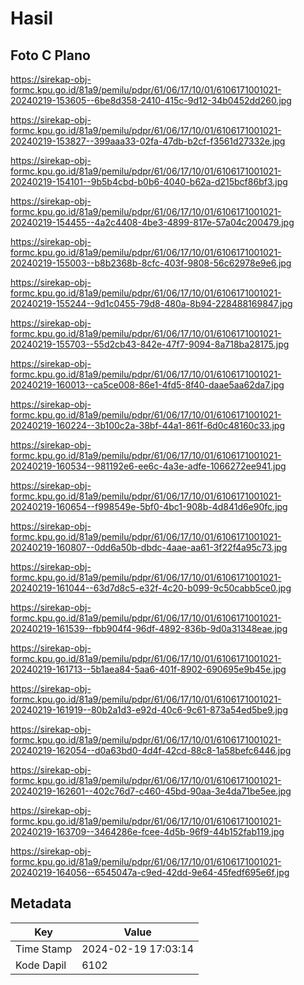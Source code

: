 # Hasil

## Foto C Plano

https://sirekap-obj-formc.kpu.go.id/81a9/pemilu/pdpr/61/06/17/10/01/6106171001021-20240219-153605--6be8d358-2410-415c-9d12-34b0452dd260.jpg

https://sirekap-obj-formc.kpu.go.id/81a9/pemilu/pdpr/61/06/17/10/01/6106171001021-20240219-153827--399aaa33-02fa-47db-b2cf-f3561d27332e.jpg

https://sirekap-obj-formc.kpu.go.id/81a9/pemilu/pdpr/61/06/17/10/01/6106171001021-20240219-154101--9b5b4cbd-b0b6-4040-b62a-d215bcf86bf3.jpg

https://sirekap-obj-formc.kpu.go.id/81a9/pemilu/pdpr/61/06/17/10/01/6106171001021-20240219-154455--4a2c4408-4be3-4899-817e-57a04c200479.jpg

https://sirekap-obj-formc.kpu.go.id/81a9/pemilu/pdpr/61/06/17/10/01/6106171001021-20240219-155003--b8b2368b-8cfc-403f-9808-56c62978e9e6.jpg

https://sirekap-obj-formc.kpu.go.id/81a9/pemilu/pdpr/61/06/17/10/01/6106171001021-20240219-155244--9d1c0455-79d8-480a-8b94-228488169847.jpg

https://sirekap-obj-formc.kpu.go.id/81a9/pemilu/pdpr/61/06/17/10/01/6106171001021-20240219-155703--55d2cb43-842e-47f7-9094-8a718ba28175.jpg

https://sirekap-obj-formc.kpu.go.id/81a9/pemilu/pdpr/61/06/17/10/01/6106171001021-20240219-160013--ca5ce008-86e1-4fd5-8f40-daae5aa62da7.jpg

https://sirekap-obj-formc.kpu.go.id/81a9/pemilu/pdpr/61/06/17/10/01/6106171001021-20240219-160224--3b100c2a-38bf-44a1-861f-6d0c48160c33.jpg

https://sirekap-obj-formc.kpu.go.id/81a9/pemilu/pdpr/61/06/17/10/01/6106171001021-20240219-160534--981192e6-ee6c-4a3e-adfe-1066272ee941.jpg

https://sirekap-obj-formc.kpu.go.id/81a9/pemilu/pdpr/61/06/17/10/01/6106171001021-20240219-160654--f998549e-5bf0-4bc1-908b-4d841d6e90fc.jpg

https://sirekap-obj-formc.kpu.go.id/81a9/pemilu/pdpr/61/06/17/10/01/6106171001021-20240219-160807--0dd6a50b-dbdc-4aae-aa61-3f22f4a95c73.jpg

https://sirekap-obj-formc.kpu.go.id/81a9/pemilu/pdpr/61/06/17/10/01/6106171001021-20240219-161044--63d7d8c5-e32f-4c20-b099-9c50cabb5ce0.jpg

https://sirekap-obj-formc.kpu.go.id/81a9/pemilu/pdpr/61/06/17/10/01/6106171001021-20240219-161539--fbb904f4-96df-4892-836b-9d0a31348eae.jpg

https://sirekap-obj-formc.kpu.go.id/81a9/pemilu/pdpr/61/06/17/10/01/6106171001021-20240219-161713--5b1aea84-5aa6-401f-8902-690695e9b45e.jpg

https://sirekap-obj-formc.kpu.go.id/81a9/pemilu/pdpr/61/06/17/10/01/6106171001021-20240219-161919--80b2a1d3-e92d-40c6-9c61-873a54ed5be9.jpg

https://sirekap-obj-formc.kpu.go.id/81a9/pemilu/pdpr/61/06/17/10/01/6106171001021-20240219-162054--d0a63bd0-4d4f-42cd-88c8-1a58befc6446.jpg

https://sirekap-obj-formc.kpu.go.id/81a9/pemilu/pdpr/61/06/17/10/01/6106171001021-20240219-162601--402c76d7-c460-45bd-90aa-3e4da71be5ee.jpg

https://sirekap-obj-formc.kpu.go.id/81a9/pemilu/pdpr/61/06/17/10/01/6106171001021-20240219-163709--3464286e-fcee-4d5b-96f9-44b152fab119.jpg

https://sirekap-obj-formc.kpu.go.id/81a9/pemilu/pdpr/61/06/17/10/01/6106171001021-20240219-164056--6545047a-c9ed-42dd-9e64-45fedf695e6f.jpg


## Metadata

| Key        | Value               |
| ---------- | ------------------- |
| Time Stamp | 2024-02-19 17:03:14 |
| Kode Dapil | 6102                |



